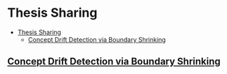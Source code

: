# Thesis Sharing

- [Thesis Sharing](#thesis-sharing)
  - [Concept Drift Detection via Boundary Shrinking](#concept-drift-detection-via-boundary-shrinking)

## [Concept Drift Detection via Boundary Shrinking](./Concept%20Drift%20Detection%20via%20Boundary%20Shrinking/README.md)

